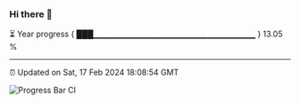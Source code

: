 ### Hi there 👋

⏳ Year progress { ███▁▁▁▁▁▁▁▁▁▁▁▁▁▁▁▁▁▁▁▁▁▁▁▁▁▁▁ } 13.05 %

---

⏰ Updated on Sat, 17 Feb 2024 18:08:54 GMT

![Progress Bar CI](https://github.com/Shyam-Makwana/GitHub-Actions-Demo/workflows/Progress%20Bar%20CI/badge.svg)
